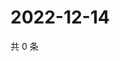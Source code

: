 # 2022-12-14

共 0 条

<!-- BEGIN WEIBO -->
<!-- 最后更新时间 Wed Dec 14 2022 19:11:47 GMT+0800 (China Standard Time) -->

<!-- END WEIBO -->
